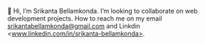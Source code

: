 👋 Hi, I’m Srikanta Bellamkonda. I’m looking to collaborate on web development projects. How to reach me on my email <srikantabellamkonda@gmail.com> and Linkdin <www.linkedin.com/in/srikanta-bellamkonda>.

<!---
srikanta2006/srikanta2006 is a ✨ special ✨ repository because its `README.md` (this file) appears on your GitHub profile.
You can click the Preview link to take a look at your changes.
--->
